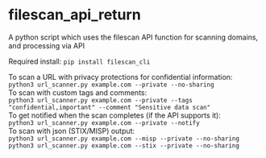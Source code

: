 # filescan_api_return
A python script which uses the filescan API function for scanning domains, and processing via API


Required install: 
`pip install filescan_cli`




To scan a URL with privacy protections for confidential information:   
`python3 url_scanner.py example.com --private --no-sharing`   
To scan with custom tags and comments:   
`python3 url_scanner.py example.com --private --tags "confidential,important" --comment "Sensitive data scan"`   
To get notified when the scan completes (if the API supports it):    
`python3 url_scanner.py example.com --private --notify`       
To scan with json (STIX/MISP) output:     
`python3 url_scanner.py example.com --misp --private --no-sharing`  
`python3 url_scanner.py example.com --stix --private --no-sharing`  
